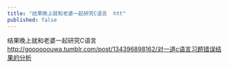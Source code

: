 ```yaml
---
title: "结果晚上就和老婆一起研究C语言  htt"
published: false
---
```

结果晚上就和老婆一起研究C语言  http://goooooouwa.tumblr.com/post/134396898162/对一道c语言习题错误结果的分析